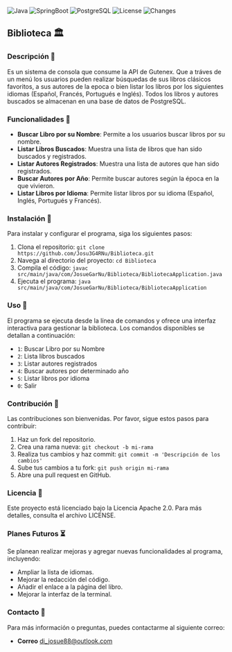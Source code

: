 ![Java](https://img.shields.io/badge/Language-Java-blue)
![SpringBoot](https://img.shields.io/badge/Framework-SpringBoot-brightgreen)
![PostgreSQL](https://img.shields.io/badge/Database-PostgreSQL-blue)
![License](https://img.shields.io/badge/License-Apache%202.0-green)
![Changes](https://img.shields.io/badge/Planned%20Changes-Yes-orange)

## Biblioteca 🏛️

### Descripción 📝
Es un sistema de consola que consume la API de Gutenex. Que a tráves de un menú los usuarios pueden realizar búsquedas de sus libros clásicos favoritos, a sus autores de la epoca o bien listar los libros por los siguientes idiomas (Español, Francés, Portugués e Inglés). Todos los libros y autores buscados se almacenan en una base de datos de PostgreSQL.

### Funcionalidades 🔨
- **Buscar Libro por su Nombre**: Permite a los usuarios buscar libros por su nombre.
- **Listar Libros Buscados**: Muestra una lista de libros que han sido buscados y registrados.
- **Listar Autores Registrados**: Muestra una lista de autores que han sido registrados.
- **Buscar Autores por Año**: Permite buscar autores según la época en la que vivieron.
- **Listar Libros por Idioma**: Permite listar libros por su idioma (Español, Inglés, Portugués y Francés).

### Instalación 🧰
Para instalar y configurar el programa, siga los siguientes pasos:
1. Clona el repositorio: `git clone https://github.com/Josu3G4RNu/Biblioteca.git`
2. Navega al directorio del proyecto: `cd Biblioteca`
3. Compila el código: `javac src/main/java/com/JosueGarNu/Biblioteca/BibliotecaApplication.java`
4. Ejecuta el programa: `java src/main/java/com/JosueGarNu/Biblioteca/BibliotecaApplication`

### Uso 👷
El programa se ejecuta desde la línea de comandos y ofrece una interfaz interactiva para gestionar la biblioteca. Los comandos disponibles se detallan a continuación:
- `1`: Buscar Libro por su Nombre
- `2`: Lista libros buscados
- `3`: Listar autores registrados
- `4`: Buscar autores por determinado año
- `5`: Listar libros por idioma
- `0`: Salir

### Contribución 👐
Las contribuciones son bienvenidas. Por favor, sigue estos pasos para contribuir:
1. Haz un fork del repositorio.
2. Crea una rama nueva: `git checkout -b mi-rama`
3. Realiza tus cambios y haz commit: `git commit -m 'Descripción de los cambios'`
4. Sube tus cambios a tu fork: `git push origin mi-rama`
5. Abre una pull request en GitHub.

### Licencia 📜
Este proyecto está licenciado bajo la Licencia Apache 2.0. Para más detalles, consulta el archivo LICENSE.

### Planes Futuros ⏳
Se planean realizar mejoras y agregar nuevas funcionalidades al programa, incluyendo:
- Ampliar la lista de idiomas.
- Mejorar la redacción del código.
- Añadir el enlace a la página del libro.
- Mejorar la interfaz de la terminal.

### Contacto 📧
Para más información o preguntas, puedes contactarme al siguiente correo:
- **Correo** [di_josue88@outlook.com](mailto:di_josue88@outlook.com)
